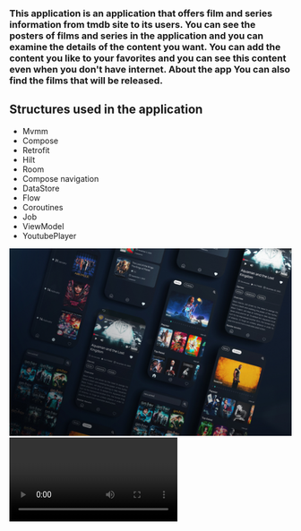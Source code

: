 ### This application is an application that offers film and series information from tmdb site to its users. You can see the posters of films and series in the application and you can examine the details of the content you want. You can add the content you like to your favorites and you can see this content even when you don't have internet. About the app You can also find the films that will be released.

## Structures used in the application
* Mvmm 
* Compose
* Retrofit
* Hilt
* Room
* Compose navigation
* DataStore
* Flow
* Coroutines
* Job
* ViewModel
* YoutubePlayer

![application ui](https://github.com/Slankss/The-Movie-App/blob/master/assets/ui.jpg)
![application demo](https://github.com/Slankss/The-Movie-App/blob/master/assets/app_demo.mp4)
